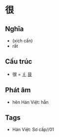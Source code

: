 # 很

## Nghĩa

* (xích cấn)
* rất

## Cấu trúc
* 很 = [彳](彳.md) [艮](艮.md)

## Phát âm

* hěn Hán Việt: hẫn

## Tags
* Hán Việt: Sơ cấp//01

<script>window.HANZI_FIELD='很';</script>
